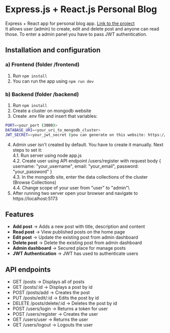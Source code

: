 # Express.js + React.js Personal Blog 
Express + React app for personal blog app. <a href="https://roadmap.sh/projects/personal-blog">Link to the project</a><br />
It allows user (admin) to create, edit and delete post and anyone can read those. To enter a admin panel you have to pass JWT authentication.

## Installation and configuration
### a) Frontend (folder /frontend)
1. Run ```npm install```
2. You can run the app using ```npm run dev```
### b) Backend (folder /backend)
1. Run ```npm install```
2. Create a cluster on mongodb website
3. Create .env file and insert that variables:
```bash
PORT=<your_port (3000)>
DATABASE_URI=<your_uri_to_mongodb_cluster>
JWT_SECRET=<your_jwt_secret (you can generate on this website: https://jwtsecret.com/generate)>
```
4. Admin user isn't created by default. You have to create it manually. Next steps to set it: \
4.1. Run server using node app.js\
4.2. Create user using API endpoint /users/register with request body { username: "your_username", email: "your_email", password: "your_password" }\
4.3. In the mongodb site, enter the data collections of the cluster (Browse Collections)\
4.4. Change scope of your user from "user" to "admin"\
5. After running two server open your browser and navigate to https://localhost:5173

## Features
- **Add post** -> Adds a new post with title, description and content
- **Read post** -> View published posts on the home page
- **Edit post** -> Update the existing post from admin dashboard
- **Delete post** -> Delete the existing post from admin dashboard
- **Admin dashboard** -> Secured place for manage posts
- **JWT Authentication** -> JWT has used to authenticate users 

## API endpoints

- GET /posts -> Displays all of posts
- GET /posts/:id -> Displays a post by id
- POST /posts/add -> Creates the post
- PUT /posts/edit/:id -> Edits the post by id
- DELETE /posts/delete/:id -> Deletes the post by id
- POST /users/login -> Returns a token for user
- POST /users/register -> Creates the user
- GET /users/user -> Returns the user
- GET /users/logout -> Logouts the user
